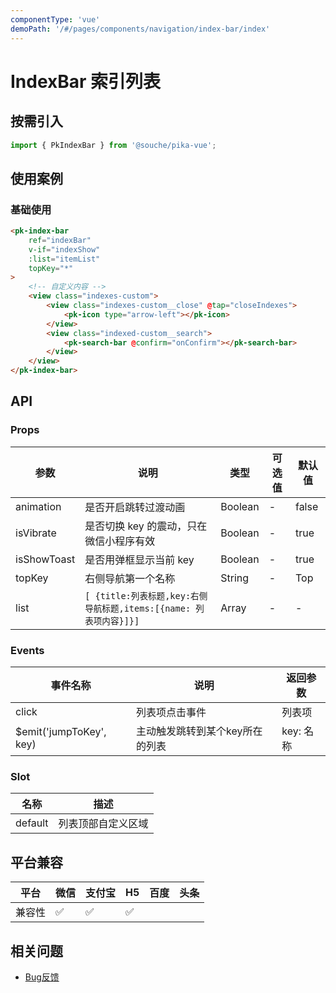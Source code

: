 ```yaml
---
componentType: 'vue'
demoPath: '/#/pages/components/navigation/index-bar/index'
---
```


# IndexBar 索引列表

## 按需引入

```js
import { PkIndexBar } from '@souche/pika-vue';
```

## 使用案例

### 基础使用

```html
<pk-index-bar
    ref="indexBar"
    v-if="indexShow"
    :list="itemList"
    topKey="*"
>
    <!-- 自定义内容 -->
    <view class="indexes-custom">
        <view class="indexes-custom__close" @tap="closeIndexes">
            <pk-icon type="arrow-left"></pk-icon>
        </view>
        <view class="indexed-custom__search">
            <pk-search-bar @confirm="onConfirm"></pk-search-bar>
        </view>
    </view>
</pk-index-bar>
```

## API

### Props

| 参数        | 说明                                                              | 类型    | 可选值 | 默认值 |
| ----------- | ----------------------------------------------------------------- | ------- | ------ | ------ |
| animation   | 是否开启跳转过渡动画                                              | Boolean | -      | false  |
| isVibrate   | 是否切换 key 的震动，只在微信小程序有效                           | Boolean | -      | true   |
| isShowToast | 是否用弹框显示当前 key                                            | Boolean | -      | true   |
| topKey      | 右侧导航第一个名称                                                | String  | -      | Top    |
| list        | `[ {title:列表标题,key:右侧导航标题,items:[{name: 列表项内容}]}]` | Array   | -      | -      |



### Events

| 事件名称                | 说明                            | 返回参数  |
| ----------------------- | ------------------------------- | --------- |
| click                   | 列表项点击事件                  | 列表项    |
| $emit('jumpToKey', key) | 主动触发跳转到某个key所在的列表 | key: 名称 |



### Slot

| 名称    | 描述               |
| ------- | ------------------ |
| default | 列表顶部自定义区域 |

## 平台兼容

| 平台   | 微信 | 支付宝 | H5  | 百度 | 头条 |
| ------ | ---- | ------ | --- | ---- | ---- |
| 兼容性 | ✅    | ✅      | ✅   |      |      |


## 相关问题

- [Bug反馈](https://git.souche-inc.com/souhce-Taro/pika-ui/issues/new)
